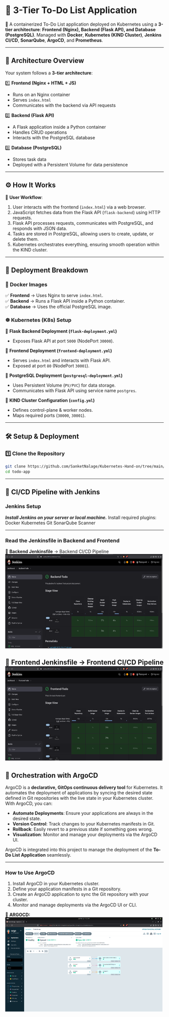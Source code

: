 

# 📌 3-Tier To-Do List Application

🚀 A containerized To-Do List application deployed on Kubernetes using a **3-tier architecture**: **Frontend (Nginx), Backend (Flask API), and Database (PostgreSQL)**. Managed with **Docker**, **Kubernetes (KIND Cluster)**, **Jenkins CI/CD**, **SonarQube**, **ArgoCD**, and **Prometheus**.

---

## 📜 Architecture Overview

Your system follows a **3-tier architecture**:

1️⃣ **Frontend (Nginx + HTML + JS)**
   - Runs on an Nginx container
   - Serves `index.html`
   - Communicates with the backend via API requests

2️⃣ **Backend (Flask API)**
   - A Flask application inside a Python container
   - Handles CRUD operations
   - Interacts with the PostgreSQL database

3️⃣ **Database (PostgreSQL)**
   - Stores task data
   - Deployed with a Persistent Volume for data persistence

---

## ⚙️ How It Works

📌 **User Workflow**:

1. User interacts with the frontend (`index.html`) via a web browser.
2. JavaScript fetches data from the Flask API (`flask-backend`) using HTTP requests.
3. Flask API processes requests, communicates with PostgreSQL, and responds with JSON data.
4. Tasks are stored in PostgreSQL, allowing users to create, update, or delete them.
5. Kubernetes orchestrates everything, ensuring smooth operation within the KIND cluster.

---

## 📂 Deployment Breakdown

### 🐳 **Docker Images**
✅ **Frontend** → Uses Nginx to serve `index.html`.  
✅ **Backend** → Runs a Flask API inside a Python container.  
✅ **Database** → Uses the official PostgreSQL image.  

### ☸️ **Kubernetes (K8s) Setup**
📌 **Flask Backend Deployment (`flask-deployment.yml`)**  
- Exposes Flask API at port `5000` (NodePort `30000`).

📌 **Frontend Deployment (`frontend-deployment.yml`)**  
- Serves `index.html` and interacts with Flask API.  
- Exposed at port `80` (NodePort `30001`).

📌 **PostgreSQL Deployment (`postgresql-deployment.yml`)**  
- Uses Persistent Volume (`PV/PVC`) for data storage.  
- Communicates with Flask API using service name `postgres`.

📌 **KIND Cluster Configuration (`config.yml`)**  
- Defines control-plane & worker nodes.  
- Maps required ports (`30000`, `30001`).

---

## 🛠️ Setup & Deployment

### 1️⃣ **Clone the Repository**
```bash
git clone https://github.com/SanketNalage/Kubernetes-Hand-on/tree/main/todo-list-main.git
cd todo-app
```

---
## 🚀 CI/CD Pipeline with Jenkins
### Jenkins Setup
***Install Jenkins on your server or local machine.***
Install required plugins:
Docker
Kubernetes
Git
SonarQube Scanner

---

### **Read the Jenkinsfile in Backend and Frontend**

📌 **Backend Jenkinsfile** → Backend CI/CD Pipeline  
<img src="./images/backend-jenkins.png" alt="Backend CI/CD Pipeline" width="500" height="300">

📌 **Frontend Jenkinsfile** → Frontend CI/CD Pipeline  
<img src="./images/frontend-jenkins.png" alt="Frontend CI/CD Pipeline" width="500" height="300">
---

## 🚀 **Orchestration with ArgoCD**

ArgoCD is a **declarative, GitOps continuous delivery tool** for Kubernetes. It automates the deployment of applications by syncing the desired state defined in Git repositories with the live state in your Kubernetes cluster. With ArgoCD, you can:

- **Automate Deployments**: Ensure your applications are always in the desired state.
- **Version Control**: Track changes to your Kubernetes manifests in Git.
- **Rollback**: Easily revert to a previous state if something goes wrong.
- **Visualization**: Monitor and manage your deployments via the ArgoCD UI.

ArgoCD is integrated into this project to manage the deployment of the **To-Do List Application** seamlessly.

---

### **How to Use ArgoCD**
1. Install ArgoCD in your Kubernetes cluster.
2. Define your application manifests in a Git repository.
3. Create an ArgoCD application to sync the Git repository with your cluster.
4. Monitor and manage deployments via the ArgoCD UI or CLI.

📌 **ARGOCD:**  
<img src="./images/argocd.png" alt="argocd" width="500" height="300">



